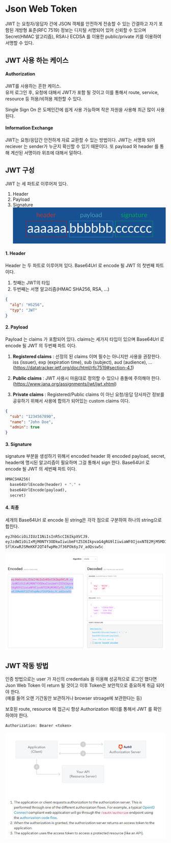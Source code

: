 # Json Web Token
JWT 는 요청자/응답자 간에 JSON 객체를 안전하게 전송할 수 있는 간결하고 자기 포함된 개방형 표준(RFC 7519)
정보는 디지털 서명되어 있어 신뢰할 수 있으며 Secret(HMAC 알고리즘), 
RSA나 ECDSA 를 이용한 public/private 키를 이용하여 서명할 수 있다.

## JWT 사용 하는 케이스
#### Authorization
JWT를 사용하는 흔한 케이스.   
유저 로그인 후, 요청에 대해서 JWT가 포함 될 것이고 이를 통해서 route, service, resource 등
허용/비허용 제한할 수 있다. 

Single Sign On 은 도메인간에 쉽게 사용 가능하며 작은 자원을 사용해 최근 많이 사용 된다.

#### Information Exchange
JWT는 요청/응답간 안전하게 자료 교환할 수 있는 방법이다. JWT는 서명화 되어 reciever 는 sender가 누군지 
확신할 수 있기 때문이다. 또 payload 와 header 를 통해 계산된 서명이라 위조에 대해서 덜하다.

## JWT 구성
JWT 는 세 파트로 이루어져 있다.
1. Header
2. Payload
3. Signature
![1](https://raw.githubusercontent.com/sanggi-wjg/my_study/main/JWT/data/1.png)

#### 1. Header
Header 는 두 파트로 이루어져 있다. Base64Url 로 encode 될 JWT 의 첫번째 파트 이다.
1. 첫째는 JWT의 타입
1. 두번째는 서명 알고리즘(HMAC SHA256, RSA, ...)
```json
{
  "alg": "HS256",
  "typ": "JWT"
}
```

#### 2. Payload
Payload 는 claims 가 포함되어 있다. claims는 세가지 타입이 있으며 
Base64Url 로 encode 될 JWT 의 두번째 파트 이다.

1. **Registered claims** : 선정의 된 claims 이며 필수는 아니지만 사용을 권장한다.  
iss (issuer), exp (expiration time), sub (subject), aud (audience), ...  
(https://datatracker.ietf.org/doc/html/rfc7519#section-4.1)

1. **Public claims** : JWT 사용시 마음대로 정의할 수 있으나 충돌에 주의해야 한다.
(https://www.iana.org/assignments/jwt/jwt.xhtml)  

1. **Private claims** : Registered/Public claims 이 아닌 요청/응답 당사자간 정보를 
공유하기 위해서 사용에 합의가 되어있는 custom claims 이다.
```json
{
  "sub": "1234567890",
  "name": "John Doe",
  "admin": true
}
```

#### 3. Signature
signature 부분을 생성하기 위해서 encoded header 와 encoded payload, secret, 
header에 명시된 알고리즘이 필요하며 그걸 통해서 sign 한다.
Base64Url 로 encode 될 JWT 의 세번째 파트 이다.
```python
HMACSHA256(
  base64UrlEncode(header) + "." +
  base64UrlEncode(payload),
  secret)
```

#### 4. 최종
세개의 Base64Url 로 encode 된 string은 각각 점으로 구분하여 하나의 string으로 합친다.
```
eyJhbGciOiJIUzI1NiIsInR5cCI6IkpXVCJ9.
eyJzdWIiOiIxMjM0NTY3ODkwIiwibmFtZSI6IkpvaG4gRG9lIiwiaWF0IjoxNTE2MjM5MDIyfQ.
SflKxwRJSMeKKF2QT4fwpMeJf36POk6yJV_adQssw5c
```
![2](https://raw.githubusercontent.com/sanggi-wjg/my_study/main/JWT/data/2.png)

## JWT 작동 방법
인증 방법으로는 user 가 자신의 credentials 을 이용해 성공적으로 로그인 했다면 Json Web Token 이 return 
될 것이고 이후 Token은 보안적으로 중요하게 취급 되어야 한다.  
(예를 들어 오랜 기간동안 보관하거나 browser stroage에 보관한다는 등)

보호된 route, resource 에 접근시 항상 Authorization 헤더를 통해서 JWT 를 확인 하여야 한다.
```
Authorization: Bearer <token>
```
![3](https://raw.githubusercontent.com/sanggi-wjg/my_study/main/JWT/data/3.png)